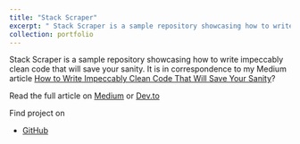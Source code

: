 ```yaml
---
title: "Stack Scraper"
excerpt: " Stack Scraper is a sample repository showcasing how to write impeccably clean code that will save your sanity. It is in correspondence to my Medium article.<br/><img src='/images/clean_code.png' width='300'>"
collection: portfolio
---
```


Stack Scraper is a sample repository showcasing how to write impeccably clean code that
will save your sanity. It is in correspondence to my Medium article [How to Write
Impeccably Clean Code That Will Save Your Sanity](https://)?

Read the full article on [Medium](https://) or [Dev.to](https://)

Find project on

- [GitHub](https://github.com/ashu-tosh-kumar/stack-scraper)
